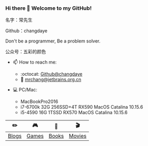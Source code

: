 ### Hi there 👋 Welcome to my GitHub!

<!--
**itgoyo/itgoyo** is a ✨ _special_ ✨ repository because its `README.md` (this file) appears on your GitHub profile.

Here are some ideas to get you started:

- 🔭 I’m currently working on ...
- 🌱 I’m currently learning ...
- 👯 I’m looking to collaborate on ...
- 🤔 I’m looking for help with ...
- 💬 Ask me about ...
- 📫 How to reach me: ...
- 😄 Pronouns: ...
- ⚡ Fun fact: ...
-->

名字：常先生

Github：changdaye


Don't be a programmer, Be a problem solver.

公众号：五彩的颜色

- 📫 How to reach me:
    - :octocat: [Github@changdaye](https://github.com/changdaye)
    - :email: [mrchang@jetbrains.org.cn](mrchang@jetbrains.org.cn)

- :computer: PC/Mac:

    - MacBookPro2016
    - i7-6700k 32G 256SSD+4T RX590 MacOS Catalina 10.15.6
    - i5-4590  16G 1TSSD RX570 MacOS Catalina 10.15.6


| :pencil2: | :video_game: | :book: |:clapper:  |
| --- | --- | --- | --- |
| [Blogs](http://blog.jetbrains.org.cn/) |[Games](https://steamcommunity.com/profiles/76561198143389950/)  | [Books](http://blog.jetbrains.org.cn/) | [Movies](http://blog.jetbrains.org.cn/) |
